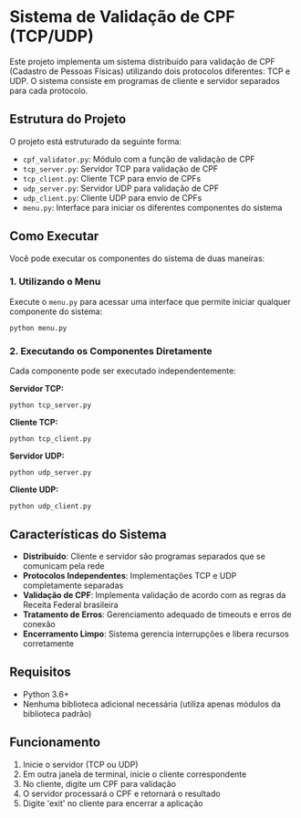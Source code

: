 # Sistema de Validação de CPF (TCP/UDP)

Este projeto implementa um sistema distribuído para validação de CPF (Cadastro de Pessoas Físicas) utilizando dois protocolos diferentes: TCP e UDP. O sistema consiste em programas de cliente e servidor separados para cada protocolo.

## Estrutura do Projeto

O projeto está estruturado da seguinte forma:

- `cpf_validator.py`: Módulo com a função de validação de CPF
- `tcp_server.py`: Servidor TCP para validação de CPF
- `tcp_client.py`: Cliente TCP para envio de CPFs
- `udp_server.py`: Servidor UDP para validação de CPF
- `udp_client.py`: Cliente UDP para envio de CPFs
- `menu.py`: Interface para iniciar os diferentes componentes do sistema

## Como Executar

Você pode executar os componentes do sistema de duas maneiras:

### 1. Utilizando o Menu

Execute o `menu.py` para acessar uma interface que permite iniciar qualquer componente do sistema:

```
python menu.py
```

### 2. Executando os Componentes Diretamente

Cada componente pode ser executado independentemente:

**Servidor TCP:**
```
python tcp_server.py
```

**Cliente TCP:**
```
python tcp_client.py
```

**Servidor UDP:**
```
python udp_server.py
```

**Cliente UDP:**
```
python udp_client.py
```

## Características do Sistema

- **Distribuído**: Cliente e servidor são programas separados que se comunicam pela rede
- **Protocolos Independentes**: Implementações TCP e UDP completamente separadas
- **Validação de CPF**: Implementa validação de acordo com as regras da Receita Federal brasileira
- **Tratamento de Erros**: Gerenciamento adequado de timeouts e erros de conexão
- **Encerramento Limpo**: Sistema gerencia interrupções e libera recursos corretamente

## Requisitos

- Python 3.6+
- Nenhuma biblioteca adicional necessária (utiliza apenas módulos da biblioteca padrão)

## Funcionamento

1. Inicie o servidor (TCP ou UDP)
2. Em outra janela de terminal, inicie o cliente correspondente
3. No cliente, digite um CPF para validação
4. O servidor processará o CPF e retornará o resultado
5. Digite 'exit' no cliente para encerrar a aplicação
